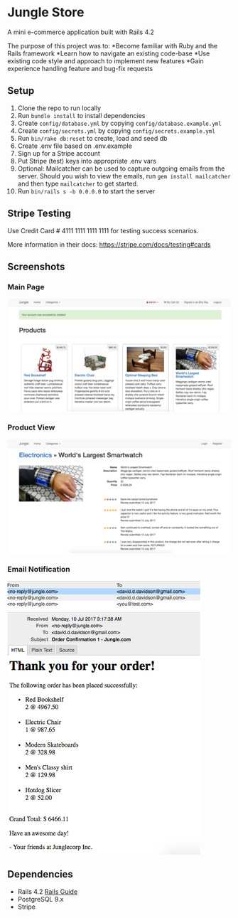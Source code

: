 # Jungle Store

A mini e-commerce application built with Rails 4.2

The purpose of this project was to:
*Become familiar with Ruby and the Rails framework
*Learn how to navigate an existing code-base
*Use existing code style and approach to implement new features
*Gain experience handling feature and bug-fix requests

## Setup

1. Clone the repo to run locally
2. Run `bundle install` to install dependencies
3. Create `config/database.yml` by copying `config/database.example.yml`
4. Create `config/secrets.yml` by copying `config/secrets.example.yml`
5. Run `bin/rake db:reset` to create, load and seed db
6. Create .env file based on .env.example
7. Sign up for a Stripe account
8. Put Stripe (test) keys into appropriate .env vars
9. Optional: Mailcatcher can be used to capture outgoing emails from the server. Should you wish to view the emails, run `gem install mailcatcher` and then type `mailcatcher` to get started.
10. Run `bin/rails s -b 0.0.0.0` to start the server

## Stripe Testing

Use Credit Card # 4111 1111 1111 1111 for testing success scenarios.

More information in their docs: <https://stripe.com/docs/testing#cards>

## Screenshots

### Main Page
!["Screenshot of Main page"](https://raw.githubusercontent.com/1andee/rails-ecommerce/master/doc/1.png)

### Product View
!["Screenshot of Product page"](https://raw.githubusercontent.com/1andee/rails-ecommerce/master/doc/2.png)

### Email Notification
!["Screenshot of Email Notification from Mailcatcher"](https://raw.githubusercontent.com/1andee/rails-ecommerce/master/doc/3.png)


## Dependencies

* Rails 4.2 [Rails Guide](http://guides.rubyonrails.org/v4.2/)
* PostgreSQL 9.x
* Stripe

